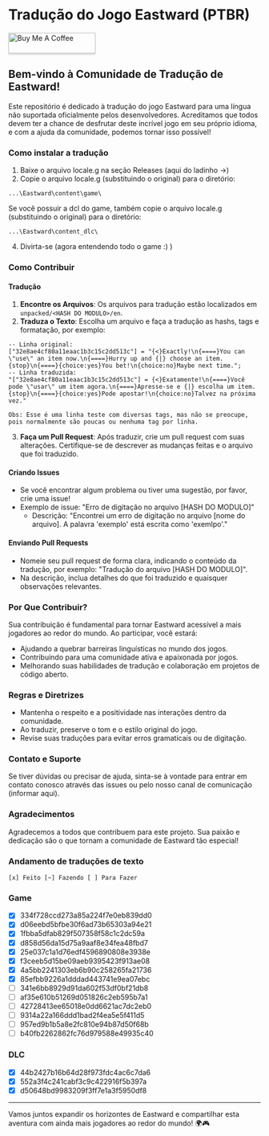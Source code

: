 # Tradução do Jogo Eastward (PTBR)
<a href="https://www.buymeacoffee.com/anarcotraducoes" target="_blank"><img src="https://www.buymeacoffee.com/assets/img/custom_images/orange_img.png" alt="Buy Me A Coffee" style="height: 41px !important;width: 174px !important;box-shadow: 0px 3px 2px 0px rgba(190, 190, 190, 0.5) !important;-webkit-box-shadow: 0px 3px 2px 0px rgba(190, 190, 190, 0.5) !important;" ></a>

## Bem-vindo à Comunidade de Tradução de Eastward!

Este repositório é dedicado à tradução do jogo Eastward para uma língua não suportada oficialmente pelos desenvolvedores. Acreditamos que todos devem ter a chance de desfrutar deste incrível jogo em seu próprio idioma, e com a ajuda da comunidade, podemos tornar isso possível!

### Como instalar a tradução

1. Baixe o arquivo locale.g na seção Releases (aqui do ladinho ->)
2. Copie o arquivo locale.g (substituindo o original) para o diretório:
```
...\Eastward\content\game\
```
Se você possuir a dcl do game, também copie o arquivo locale.g (substituindo o original) para o diretório:
```
...\Eastward\content_dlc\
```
4. Divirta-se (agora entendendo todo o game :) )

### Como Contribuir

#### Tradução
1. **Encontre os Arquivos**: Os arquivos para tradução estão localizados em `unpacked/<HASH DO MODULO>/en`.
2. **Traduza o Texto**: Escolha um arquivo e faça a tradução as hashs, tags e formatação, por exemplo:
```
-- Linha original:
["32e8ae4cf80a11eaac1b3c15c2dd513c"] = "{<}Exactly!\n{====}You can \"use\" an item now.\n{====}Hurry up and {|} choose an item.{stop}\n{====}{choice:yes}You bet!\n{choice:no}Maybe next time.";
-- Linha traduzida:
"["32e8ae4cf80a11eaac1b3c15c2dd513c"] = {<}Exatamente!\n{====}Você pode \"usar\" um item agora.\n{====}Apresse-se e {|} escolha um item.{stop}\n{====}{choice:yes}Pode apostar!\n{choice:no}Talvez na próxima vez."

Obs: Esse é uma linha teste com diversas tags, mas não se preocupe, pois normalmente são poucas ou nenhuma tag por linha.
```
3. **Faça um Pull Request**: Após traduzir, crie um pull request com suas alterações. Certifique-se de descrever as mudanças feitas e o arquivo que foi traduzido.

#### Criando Issues
- Se você encontrar algum problema ou tiver uma sugestão, por favor, crie uma issue!
- Exemplo de issue: "Erro de digitação no arquivo [HASH DO MODULO]"
  - Descrição: "Encontrei um erro de digitação no arquivo [nome do arquivo]. A palavra 'exemplo' está escrita como 'exemlpo'."

#### Enviando Pull Requests
- Nomeie seu pull request de forma clara, indicando o conteúdo da tradução, por exemplo: "Tradução do arquivo [HASH DO MODULO]".
- Na descrição, inclua detalhes do que foi traduzido e quaisquer observações relevantes.

### Por Que Contribuir?

Sua contribuição é fundamental para tornar Eastward acessível a mais jogadores ao redor do mundo. Ao participar, você estará:

- Ajudando a quebrar barreiras linguísticas no mundo dos jogos.
- Contribuindo para uma comunidade ativa e apaixonada por jogos.
- Melhorando suas habilidades de tradução e colaboração em projetos de código aberto.

### Regras e Diretrizes

- Mantenha o respeito e a positividade nas interações dentro da comunidade.
- Ao traduzir, preserve o tom e o estilo original do jogo.
- Revise suas traduções para evitar erros gramaticais ou de digitação.

### Contato e Suporte

Se tiver dúvidas ou precisar de ajuda, sinta-se à vontade para entrar em contato conosco através das issues ou pelo nosso canal de comunicação (informar aqui).

### Agradecimentos

Agradecemos a todos que contribuem para este projeto. Sua paixão e dedicação são o que tornam a comunidade de Eastward tão especial!

### Andamento de traduções de texto
```[x] Feito [~] Fazendo [ ] Para Fazer```

### Game
- [x] 334f728ccd273a85a224f7e0eb839dd0
- [x] d06eebd5bfbe30f6ad73b65303a94e21
- [x] 1fbba5dfab829f507358f58c1c2dc59a
- [x] d858d56da15d75a9aaf8e34fea48fbd7
- [x] 25e037c1a1d76edf4596890808e3938e
- [X] f3ceeb5d15be09aeb9395423f913ae08
- [X] 4a5bb2241303eb6b90c258265fa21736
- [X] 85efbb9226a1dddad443741e9ea07ebc
- [ ] 341e6bb8929d91da602f53df0bf21db8
- [ ] af35e610b51269d051826c2eb595b7a1
- [ ] 42728413ee65018e0dd6621ac7dc2eb0
- [ ] 9314a22a166ddd1bad2f4ea5e5f411d5
- [ ] 957ed9b1b5a8e2fc810e94b87d50f68b
- [ ] b40fb2262862fc76d979588e49935c40
### DLC
- [X] 44b2427b16b64d28f973fdc4ac6c7da6
- [x] 552a3f4c241cabf3c9c422916f5b397a
- [x] d50648bd9983209f3ff7e1a3f5950df8
---

Vamos juntos expandir os horizontes de Eastward e compartilhar esta aventura com ainda mais jogadores ao redor do mundo! 🌍🎮
